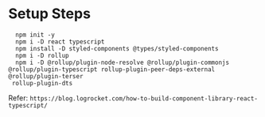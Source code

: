 # Setup Steps

```
  npm init -y
  npm i -D react typescript
  npm install -D styled-components @types/styled-components
  npm i -D rollup
  npm i -D @rollup/plugin-node-resolve @rollup/plugin-commonjs @rollup/plugin-typescript rollup-plugin-peer-deps-external @rollup/plugin-terser
 rollup-plugin-dts
```

Refer: `https://blog.logrocket.com/how-to-build-component-library-react-typescript/`
